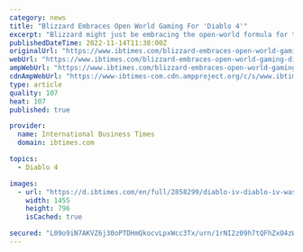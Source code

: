 ```yaml
---
category: news
title: "Blizzard Embraces Open World Gaming For 'Diablo 4'"
excerpt: "Blizzard might just be embracing the open-world formula for the fourth installment of the 'Diablo' series set to launch in 2023. \"One of the concerns about putting 'open world' in a big neon sign and ..."
publishedDateTime: 2022-11-14T11:38:00Z
originalUrl: "https://www.ibtimes.com/blizzard-embraces-open-world-gaming-diablo-4-3635791"
webUrl: "https://www.ibtimes.com/blizzard-embraces-open-world-gaming-diablo-4-3635791"
ampWebUrl: "https://www.ibtimes.com/blizzard-embraces-open-world-gaming-diablo-4-3635791?amp=1"
cdnAmpWebUrl: "https://www-ibtimes-com.cdn.ampproject.org/c/s/www.ibtimes.com/blizzard-embraces-open-world-gaming-diablo-4-3635791?amp=1"
type: article
quality: 107
heat: 107
published: true

provider:
  name: International Business Times
  domain: ibtimes.com

topics:
  - Diablo 4

images:
  - url: "https://d.ibtimes.com/en/full/2858299/diablo-iv-diablo-iv-was-officially-announced-during-blizzcon-2019.png"
    width: 1455
    height: 796
    isCached: true

secured: "L09o9iN7AKVZ6j30oPTDHmQkocvLpxWcc3Tx/urn/1rNI2z09h7tQFhZxO4zWMeWQxnTioVzVAft3FbuS01blctwzDNA8qobyMNoKrjfXY6/zfv1XzEsZBsRtw9hwaIWObXf9Dj4jHqffKkrquh9yRsVnqRSYLCEY4Cx5FFoGJoUdNiWfKNmlGtCNbc85aCXFadx2qvXpDXzoy2wN7utbtosIXAHXMZj9lMcwA1bXNknsVU0CTr3MpGI9pRy0EzmSILe4KDq9otCXVTjkTzBF3BDbt2hP9POtGVG5RlC96J3zYMNvUqODa5myJVWECfANWES/n2HV26K/1HsgNak0aiXOu7xTFtgrQqsxnzXUHo=;0nuXivllSDSHj37KKoXSFQ=="
---
```


